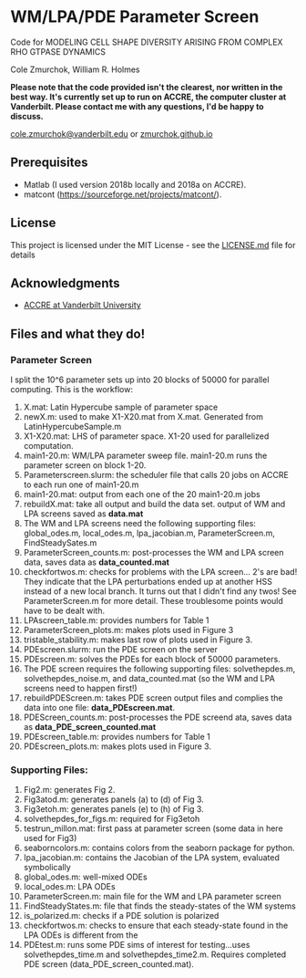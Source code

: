 # WM/LPA/PDE Parameter Screen

Code for MODELING CELL SHAPE DIVERSITY ARISING FROM COMPLEX RHO GTPASE DYNAMICS

Cole Zmurchok, William R. Holmes

**Please note that the code provided isn't the clearest, nor written in the best way. It's currently set up to run on ACCRE, the computer cluster at Vanderbilt. Please contact me with any questions, I'd be happy to discuss.**

[cole.zmurchok@vanderbilt.edu](cole.zmurchok@vanderbilt.edu)
or
[zmurchok.github.io](zmurchok.github.io)

## Prerequisites

* Matlab (I used version 2018b locally and 2018a on ACCRE).
* matcont (https://sourceforge.net/projects/matcont/).

## License

This project is licensed under the MIT License - see the [LICENSE.md](LICENSE.md) file for details

## Acknowledgments

* [ACCRE at Vanderbilt University](https://www.vanderbilt.edu/accre/)

## Files and what they do!


### Parameter Screen

I split the 10^6 parameter sets up into 20 blocks of 50000 for parallel computing. This is the workflow:

1. X.mat: Latin Hypercube sample of parameter space
2. newX.m: used to make X1-X20.mat from X.mat. Generated from LatinHypercubeSample.m
3. X1-X20.mat: LHS of parameter space. X1-20 used for parallelized computation.
4. main1-20.m: WM/LPA parameter sweep file. main1-20.m runs the parameter screen on block 1-20.
5. Parameterscreen.slurm: the scheduler file that calls 20 jobs on ACCRE to each run one of main1-20.m
6. main1-20.mat: output from each one of the 20 main1-20.m jobs
7. rebuildX.mat: take all output and build the data set. output of WM and LPA screens saved as **data.mat**
8. The WM and LPA screens need the following supporting files: global_odes.m, local_odes.m, lpa_jacobian.m, ParameterScreen.m, FindSteadySates.m
9. ParameterScreen_counts.m: post-processes the WM and LPA screen data, saves data as **data_counted.mat**
9. checkfortwos.m: checks for problems with the LPA screen... 2's are bad! They indicate that the LPA perturbations ended up at another HSS instead of a new local branch. It turns out that I didn't find any twos! See ParameterScreen.m for more detail. These troublesome points would have to be dealt with.
10. LPAscreen_table.m: provides numbers for Table 1
11. ParameterScreen_plots.m: makes plots used in Figure 3
19. tristable_stability.m: makes last row of plots used in Figure 3.
12. PDEscreen.slurm: run the PDE screen on the server
13. PDEscreen.m: solves the PDEs for each block of 50000 parameters.
14. The PDE screen requires the following supporting files: solvethepdes.m, solvethepdes_noise.m, and data_counted.mat (so the WM and LPA screens need to happen first!)
15. rebuildPDEScreen.m: takes PDE screen output files and complies the data into one file: **data_PDEscreen.mat**.
16. PDEScreen_counts.m: post-processes the PDE screend ata, saves data as **data_PDE_screen_counted.mat**
17. PDEscreen_table.m: provides numbers for Table 1
18. PDEscreen_plots.m: makes plots used in Figure 3.

### Supporting Files:

1. Fig2.m: generates Fig 2.
2. Fig3atod.m: generates panels (a) to (d) of Fig 3.
3. Fig3etoh.m: generates panels (e) to (h) of Fig 3.
4. solvethepdes_for_figs.m: required for Fig3etoh
5. testrun_millon.mat: first pass at parameter screen (some data in here used for Fig3)
6. seaborncolors.m: contains colors from the seaborn package for python.
7. lpa_jacobian.m: contains the Jacobian of the LPA system, evaluated symbolically
8. global_odes.m: well-mixed ODEs
9. local_odes.m: LPA ODEs
10. ParameterScreen.m: main file for the WM and LPA parameter screen
11. FindSteadyStates.m: file that finds the steady-states of the WM systems
12. is_polarized.m: checks if a PDE solution is polarized
13. checkfortwos.m: checks to ensure that each steady-state found in the LPA ODEs is different from the
14. PDEtest.m: runs some PDE sims of interest for testing...uses solvethepdes_time.m and solvethepdes_time2.m. Requires completed PDE screen (data_PDE_screen_counted.mat).
